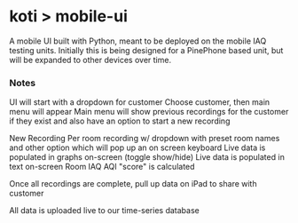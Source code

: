# koti > mobile-ui

A mobile UI built with Python, meant to be deployed on the mobile IAQ testing units. Initially this is being designed for a PinePhone based unit, but will be expanded to other devices over time.

### Notes

UI will start with a dropdown for customer
Choose customer, then main menu will appear
Main menu will show previous recordings for the customer if they exist and also have an option to start a new recording

New Recording
Per room recording w/ dropdown with preset room names and other option which will pop up an on screen keyboard
Live data is populated in graphs on-screen (toggle show/hide)
Live data is populated in text on-screen
Room IAQ AQI "score" is calculated

Once all recordings are complete, pull up data on iPad to share with customer

All data is uploaded live to our time-series database